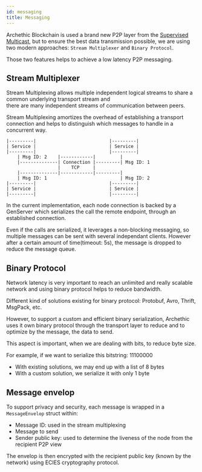 ```yaml
---
id: messaging
title: Messaging
---
```


Archethic Blockchain is used a brand new P2P layer from the [Supervised Multicast](/learn/p2p#archethics-way), but to ensure the best data transmission possible, we are using two modern approaches: `Stream Multiplexer` and `Binary Protocol`. 

Those two features helps to achieve a low latency P2P messaging.

## Stream Multiplexer

Stream Multiplexing allows multiple independent logical streams to share a common underlying transport stream and <br />
there are many independent streams of communication between peers.

Stream Multiplexing amortizes the overhead of establishing a transport connection and helps to distinguish which messages to handle in a concurrent way.

```
|---------|                           |---------|
| Service |                           | Service |
|---------|                           |---------|
    | Msg ID: 2    |------------|         |
    |--------------| Connection |---------| Msg ID: 1
                   |    TCP     |
    |--------------|------------|---------|
    | Msg ID: 1                           | Msg ID: 2
|---------|                           |---------|
| Service |                           | Service |
|---------|                           |---------|
```

In the current implementation, each node connection is backed by a GenServer which serializes the call the remote endpoint, through an established connection.

Even if the calls are serialized, it leverages a non-blocking messaging, so multiple messages can be sent with several independant clients. However after a certain amount of time(timeout: 5s), the message is dropped to reduce the message queue.

## Binary Protocol

Network latency is very important to reach an unlimited and really scalable network and using binary protocol helps to reduce bandwidth.

Different kind of solutions existing for binary protocol: Protobuf, Avro, Thrift, MsgPack, etc.

However, to support a custom and efficient binary serialization, Archethic uses it own binary protocol through the transport layer to reduce and to optimize by the message, the data to send.

This aspect is important, when we are dealing with bits, to reduce byte size.

For example, if we want to serialize this bitstring: 11100000
- With existing solutions, we may end up with a list of 8 bytes
- With a custom solution, we serialize it with only 1 byte

## Message envelop

To support privacy and security, each message is wrapped in a `MessageEnvelop` struct within:
- Message ID: used in the stream multiplexing
- Message to send
- Sender public key: used to determine the liveness of the node from the recipient P2P view

The envelop is then encrypted with the recipient public key (known by the network) using ECIES cryptography protocol.

